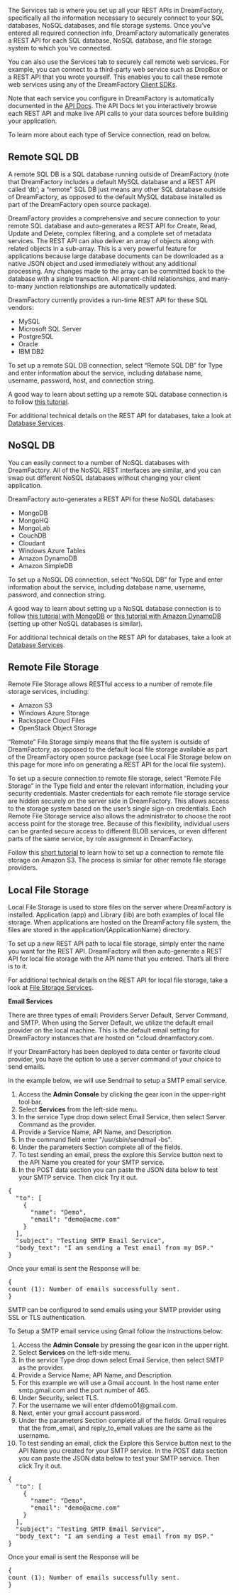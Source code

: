 The Services tab is where you set up all your REST APIs in DreamFactory, specifically all the information necessary to securely connect to your SQL databases, NoSQL databases, and file storage systems. Once you’ve entered all required connection info, DreamFactory automatically generates a REST API for each SQL database, NoSQL database, and file storage system to which you’ve connected. 

You can also use the Services tab to securely call remote web services. For example, you can connect to a third-party web service such as DropBox or a REST API that you wrote yourself. This enables you to call these remote web services using any of the DreamFactory [Client SDKs](Client-SDKs). 

Note that each service you configure in DreamFactory is automatically documented in the [API Docs](API-Docs). The API Docs let you interactively browse each REST API and make live API calls to your data sources before building your application.

To learn more about each type of Service connection, read on below.

## Remote SQL DB

A remote SQL DB is a SQL database running outside of DreamFactory (note that DreamFactory includes a default MySQL database and a REST API called ‘db’; a “remote” SQL DB just means any other SQL database outside of DreamFactory, as opposed to the default MySQL database installed as part of the DreamFactory open source package). 

DreamFactory provides a comprehensive and secure connection to your remote SQL database and auto-generates a REST API for Create, Read, Update and Delete, complex filtering, and a complete set of metadata services. The REST API can also deliver an array of objects along with related objects in a sub-array. This is a very powerful feature for applications because large database documents can be downloaded as a native JSON object and used immediately without any additional processing. Any changes made to the array can be committed back to the database with a single transaction. All parent-child relationships, and many-to-many junction relationships are automatically updated.

DreamFactory currently provides a run-time REST API for these SQL vendors:

* MySQL
* Microsoft SQL Server
* PostgreSQL
* Oracle
* IBM DB2

To set up a remote SQL DB connection, select “Remote SQL DB” for Type and enter information about the service, including database name, username, password, host, and connection string.

A good way to learn about setting up a remote SQL database connection is to follow [this tutorial](http://blog.dreamfactory.com/add-a-rest-api-to-any-sql-db-in-minutes). 

For additional technical details on the REST API for databases, take a look at [Database Services](Database-Services).

## NoSQL DB

You can easily connect to a number of NoSQL databases with DreamFactory. All of the NoSQL REST interfaces are similar, and you can swap out different NoSQL databases without changing your client application. 

DreamFactory auto-generates a REST API for these NoSQL databases:

* MongoDB
* MongoHQ
* MongoLab
* CouchDB
* Cloudant
* Windows Azure Tables
* Amazon DynamoDB
* Amazon SimpleDB

To set up a NoSQL DB connection, select “NoSQL DB” for Type and enter information about the service, including database name, username, password, and connection string.

A good way to learn about setting up a NoSQL database connection is to follow [this tutorial with MongoDB](http://blog.dreamfactory.com/blog/bid/339945/NoSQL-No-Problem-MongoDB-Specifics) or [this tutorial with Amazon DynamoDB](http://blog.dreamfactory.com/blog/dynamodb-app-tutorial-with-the-dreamfactory-sdk) (setting up other NoSQL databases is similar).

For additional technical details on the REST API for databases, take a look at [Database Services](Database-Services).

## Remote File Storage

Remote File Storage allows RESTful access to a number of remote file storage services, including:

* Amazon S3
* Windows Azure Storage
* Rackspace Cloud Files
* OpenStack Object Storage

“Remote” File Storage simply means that the file system is outside of DreamFactory, as opposed to the default local file storage available as part of the DreamFactory open source package (see Local File Storage below on this page for more info on generating a REST API for the local file system).

To set up a secure connection to remote file storage, select “Remote File Storage” in the Type field and enter the relevant information, including your security credentials. Master credentials for each remote file storage service are hidden securely on the server side in DreamFactory. This allows access to the storage system based on the user’s single sign-on credentials. Each Remote File Storage service also allows the administrator to choose the root access point for the storage tree. Because of this flexibility, individual users can be granted secure access to different BLOB services, or even different parts of the same service, by role assignment in DreamFactory.

Follow this [short tutorial](http://blog.dreamfactory.com/blog/bid/294849/Connecting-your-DSP-to-External-File-Storage) to learn how to set up a connection to remote file storage on Amazon S3. The process is similar for other remote file storage providers.

## Local File Storage

Local File Storage is used to store files on the server where DreamFactory is installed. Application (app) and Library (lib) are both examples of local file storage. When applications are hosted on the DreamFactory file system, the files are stored in the application/{ApplicationName} directory.

To set up a new REST API path to local file storage, simply enter the name you want for the REST API. DreamFactory will then auto-generate a REST API for local file storage with the API name that you entered. That’s all there is to it.

For additional technical details on the REST API for local file storage, take a look at [File Storage Services](File-Storage-Services).

<b>Email Services</b>
<p>There are three types of email: Providers Server Default, Server Command, and SMTP. When using the Server Default, we utilize the default email provider on the local machine. This is the default email setting for DreamFactory instances that are hosted on *.cloud.dreamfactory.com.</p>

<p>If your DreamFactory has been deployed to data center or favorite cloud provider, you have the option to use a server command of your choice to send emails.</p>

<p>In the example below, we will use Sendmail to setup a SMTP email service.</p>

<ol>
<li>Access the <b>Admin Console</b> by clicking the gear icon in the upper-right tool bar.</li>
<li>Select <b>Services</b> from the left-side menu.</li>
<li>In the service Type drop down select Email Service, then select Server Command as the provider. </li>
<li>Provide a Service Name, API Name, and Description.</li>
<li>In the command field enter "/usr/sbin/sendmail -bs".</li>
<li>Under the parameters Section complete all of the fields.</li>
<li>To test sending an email, press the explore this Service button next to the API Name you created for your SMTP service.</li>
<li>In the POST data section you can paste the JSON data below to test your SMTP service. Then click Try it out.</li>
</ol>

<pre class="de1">
{
  "to": [
    {
      "name": "Demo",
      "email": "demo@acme.com"
    }
  ],
  "subject": "Testing SMTP Email Service",
  "body_text": "I am sending a Test email from my DSP."
}
</pre>
<p>Once your email is sent the Response will be:</p>
<pre class="de1">
{
count (1): Number of emails successfully sent.
}
</pre>

<p>SMTP can be configured to send emails using your SMTP provider using SSL or TLS authentication.</p>
<p>To Setup a SMTP email service using Gmail follow the instructions below:</p>

<ol>
<li>Access the <b>Admin Console</b> by pressing the gear icon in the upper right.</li>
<li>Select <b>Services</b> on the left-side menu.</li>
<li>In the service Type drop down select Email Service, then select SMTP as the provider.</li>
<li>Provide a Service Name, API Name, and Description.</li>
<li>For this example we will use a Gmail account. In the host name enter smtp.gmail.com and the port number of 465.</li>
<li>Under Security, select TLS.</li>
<li>For the username we will enter dfdemo01@gmail.com.</li>
<li>Next, enter your gmail account password.</li>
<li>Under the parameters Section complete all of the fields. Gmail requires that the from_email, and reply_to_email values are the same as the username.</li>
<li>To test sending an email, click the Explore this Service button next to the API Name you created for your SMTP service. In the POST data section you can paste the JSON data below to test your SMTP service. Then click Try it out.</li>
</ol>

<pre class="de1">
{
  "to": [
    {
      "name": "Demo",
      "email": "demo@acme.com"
    }
  ],
  "subject": "Testing SMTP Email Service",
  "body_text": "I am sending a Test email from my DSP."
}
</pre>
<p>Once your email is sent the Response will be </p>
<pre class="de1">
{
count (1): Number of emails successfully sent.
}
</pre>